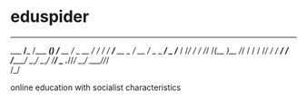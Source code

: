 eduspider
=========

__________________                     ______________            
___  ____/_____  /___  ___________________(_)_____  /____________
__  __/  _  __  /_  / / /_  ___/__  __ \_  /_  __  /_  _ \_  ___/
_  /___  / /_/ / / /_/ /_(__  )__  /_/ /  / / /_/ / /  __/  /    
/_____/  \__,_/  \__,_/ /____/ _  .___//_/  \__,_/  \___//_/     
                               /_/                               

online education with socialist characteristics